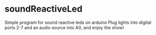 # soundReactiveLed
Simple program for sound reactive leds on arduino 
Plug lights into digital ports 2-7 and an audio source into A0, and enjoy the show!
